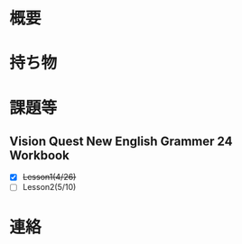 # 概要

# 持ち物

# 課題等
## Vision Quest New English Grammer 24 Workbook
- [x] ~~Lesson1(4/26)~~
- [ ] Lesson2(5/10)
# 連絡
